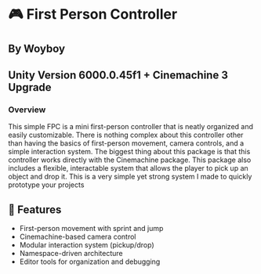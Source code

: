 # 🎮 First Person Controller 
## By Woyboy

## Unity Version 6000.0.45f1 + Cinemachine 3 Upgrade

### Overview
This simple FPC is a mini first-person controller that is neatly organized and easily customizable. There is nothing complex about this controller other than having the basics of first-person movement, camera controls, and a simple interaction system. The biggest thing about this package is that this controller works directly with the Cinemachine package. This package also includes a flexible, interactable system that allows the player to pick up an object and drop it. This is a very simple yet strong system I made to quickly prototype your projects

## 🚀 Features
- First-person movement with sprint and jump
- Cinemachine-based camera control
- Modular interaction system (pickup/drop)
- Namespace-driven architecture
- Editor tools for organization and debugging

